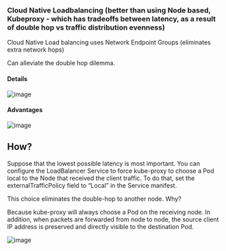 ### Cloud Native Loadbalancing (better than using Node based, Kubeproxy - which has tradeoffs between latency, as a result of double hop vs traffic distribution evenness)

Cloud Native Load balancing uses Network Endpoint Groups (eliminates extra network hops)

Can alleviate the double hop dilemma.

#### Details
![image](https://user-images.githubusercontent.com/40435982/144130089-d7adecde-c97d-4812-a539-2f9f8b649260.png)


#### Advantages
![image](https://user-images.githubusercontent.com/40435982/144129400-12d04903-7cab-48bb-8ed9-b7c17d546a06.png)

## How?
Suppose that the lowest possible latency is most important. You can configure the
LoadBalancer Service to force kube-proxy to choose a Pod local to the Node that
received the client traffic. To do that, set the externalTrafficPolicy field to “Local” in the
Service manifest.

This choice eliminates the double-hop to another node. Why? 

Because kube-proxy will always choose a Pod on the receiving node. In addition, when packets are
forwarded from node to node, the source client IP address is preserved and directly
visible to the destination Pod.

![image](https://user-images.githubusercontent.com/40435982/144134090-100a89a9-3f1e-4226-8abf-d9c99b0642c2.png)
